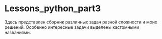 # Lessons_python_part3
Здесь представлен сборник различных задач разной сложности и моих решений.
Особенно интересные задачи выделены кастомными названиями.
